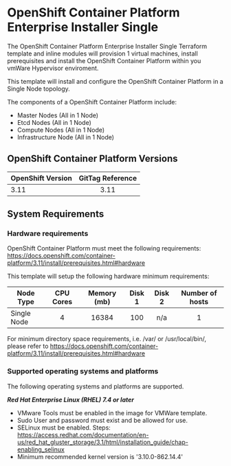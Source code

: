 # OpenShift Container Platform Enterprise Installer Single
The OpenShift Container Platform Enterprise Installer Single Terraform template and inline modules will provision 1 virtual machines, install prerequisites and install the OpenShift Container Platform within you vmWare Hypervisor enviroment.

This template will install and configure the OpenShift Container Platform in a Single Node topology.

The components of a OpenShift Container Platform include:

- Master Nodes (All in 1 Node)
- Etcd Nodes (All in 1 Node)
- Compute Nodes (All in 1 Node)
- Infrastructure Node (All in 1 Node)

## OpenShift Container Platform Versions

| OpenShift Version | GitTag Reference|
|------|:-------------:|
| 3.11 | 3.11 |

## System Requirements

### Hardware requirements

OpenShift Container Platform must meet the following requirements:
<https://docs.openshift.com/container-platform/3.11/install/prerequisites.html#hardware>

This template will setup the following hardware minimum requirements:

| Node Type | CPU Cores | Memory (mb) | Disk 1 | Disk 2 | Number of hosts |
|------|:-------------:|:----:|:-----:|:-----:|:-----:|
| Single Node | 4 | 16384 | 100 | n/a | 1 |

For minimum directory space requirements, i.e. /var/ or /usr/local/bin/, 
please refer to https://docs.openshift.com/container-platform/3.11/install/prerequisites.html#hardware

### Supported operating systems and platforms

The following operating systems and platforms are supported.

***Red Hat Enterprise Linux (RHEL) 7.4 or later***

- VMware Tools must be enabled in the image for VMWare template.
- Sudo User and password must exist and be allowed for use.
- SELinux must be enabled. 
  Steps: https://access.redhat.com/documentation/en-us/red_hat_gluster_storage/3.1/html/installation_guide/chap-enabling_selinux
- Minimum recommended kernel version is '3.10.0-862.14.4'
